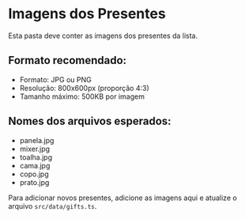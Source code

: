 # Imagens dos Presentes

Esta pasta deve conter as imagens dos presentes da lista.

## Formato recomendado:

- Formato: JPG ou PNG
- Resolução: 800x600px (proporção 4:3)
- Tamanho máximo: 500KB por imagem

## Nomes dos arquivos esperados:

- panela.jpg
- mixer.jpg
- toalha.jpg
- cama.jpg
- copo.jpg
- prato.jpg

Para adicionar novos presentes, adicione as imagens aqui e atualize o arquivo `src/data/gifts.ts`.
